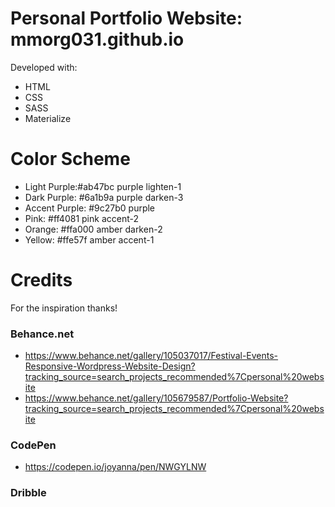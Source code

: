 # Personal Portfolio Website: mmorg031.github.io

Developed with:
* HTML
* CSS
* SASS
* Materialize

# Color Scheme
* Light Purple:#ab47bc purple lighten-1
* Dark Purple: #6a1b9a purple darken-3
* Accent Purple: #9c27b0 purple
* Pink: #ff4081 pink accent-2
* Orange: #ffa000 amber darken-2
* Yellow: #ffe57f amber accent-1


# Credits
For the inspiration thanks!
### Behance.net
* https://www.behance.net/gallery/105037017/Festival-Events-Responsive-Wordpress-Website-Design?tracking_source=search_projects_recommended%7Cpersonal%20website
* https://www.behance.net/gallery/105679587/Portfolio-Website?tracking_source=search_projects_recommended%7Cpersonal%20website
### CodePen
* https://codepen.io/joyanna/pen/NWGYLNW
### Dribble